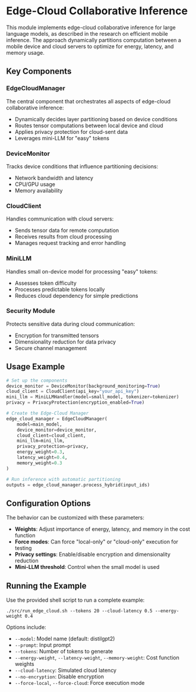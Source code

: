 # Edge-Cloud Collaborative Inference

This module implements edge-cloud collaborative inference for large language models, as described in the research on efficient mobile inference. The approach dynamically partitions computation between a mobile device and cloud servers to optimize for energy, latency, and memory usage.

## Key Components

### EdgeCloudManager

The central component that orchestrates all aspects of edge-cloud collaborative inference:

- Dynamically decides layer partitioning based on device conditions
- Routes tensor computations between local device and cloud
- Applies privacy protection for cloud-sent data
- Leverages mini-LLM for "easy" tokens

### DeviceMonitor

Tracks device conditions that influence partitioning decisions:

- Network bandwidth and latency
- CPU/GPU usage
- Memory availability

### CloudClient

Handles communication with cloud servers:

- Sends tensor data for remote computation
- Receives results from cloud processing
- Manages request tracking and error handling

### MiniLLM

Handles small on-device model for processing "easy" tokens:

- Assesses token difficulty
- Processes predictable tokens locally
- Reduces cloud dependency for simple predictions

### Security Module

Protects sensitive data during cloud communication:

- Encryption for transmitted tensors
- Dimensionality reduction for data privacy
- Secure channel management

## Usage Example

```python
# Set up the components
device_monitor = DeviceMonitor(background_monitoring=True)
cloud_client = CloudClient(api_key="your_api_key")
mini_llm = MiniLLMHandler(model=small_model, tokenizer=tokenizer)
privacy = PrivacyProtection(encryption_enabled=True)

# Create the Edge-Cloud Manager
edge_cloud_manager = EdgeCloudManager(
    model=main_model,
    device_monitor=device_monitor,
    cloud_client=cloud_client,
    mini_llm=mini_llm,
    privacy_protection=privacy,
    energy_weight=0.3,
    latency_weight=0.4,
    memory_weight=0.3
)

# Run inference with automatic partitioning
outputs = edge_cloud_manager.process_hybrid(input_ids)
```

## Configuration Options

The behavior can be customized with these parameters:

- **Weights**: Adjust importance of energy, latency, and memory in the cost function
- **Force modes**: Can force "local-only" or "cloud-only" execution for testing
- **Privacy settings**: Enable/disable encryption and dimensionality reduction
- **Mini-LLM threshold**: Control when the small model is used

## Running the Example

Use the provided shell script to run a complete example:

```
./src/run_edge_cloud.sh --tokens 20 --cloud-latency 0.5 --energy-weight 0.4
```

Options include:
- `--model`: Model name (default: distilgpt2)
- `--prompt`: Input prompt
- `--tokens`: Number of tokens to generate
- `--energy-weight`, `--latency-weight`, `--memory-weight`: Cost function weights
- `--cloud-latency`: Simulated cloud latency
- `--no-encryption`: Disable encryption
- `--force-local`, `--force-cloud`: Force execution mode 